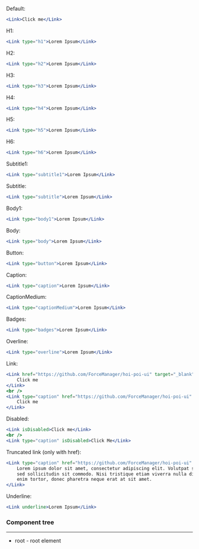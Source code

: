 Default:

```jsx
<Link>Click me</Link>
```

H1:

```jsx
<Link type="h1">Lorem Ipsum</Link>
```

H2:

```jsx
<Link type="h2">Lorem Ipsum</Link>
```

H3:

```jsx
<Link type="h3">Lorem Ipsum</Link>
```

H4:

```jsx
<Link type="h4">Lorem Ipsum</Link>
```

H5:

```jsx
<Link type="h5">Lorem Ipsum</Link>
```

H6:

```jsx
<Link type="h6">Lorem Ipsum</Link>
```

Subtitle1:

```jsx
<Link type="subtitle1">Lorem Ipsum</Link>
```

Subtitle:

```jsx
<Link type="subtitle">Lorem Ipsum</Link>
```

Body1:

```jsx
<Link type="body1">Lorem Ipsum</Link>
```

Body:

```jsx
<Link type="body">Lorem Ipsum</Link>
```

Button:

```jsx
<Link type="button">Lorem Ipsum</Link>
```

Caption:

```jsx
<Link type="caption">Lorem Ipsum</Link>
```

CaptionMedium:

```jsx
<Link type="captionMedium">Lorem Ipsum</Link>
```

Badges:

```jsx
<Link type="badges">Lorem Ipsum</Link>
```

Overline:

```jsx
<Link type="overline">Lorem Ipsum</Link>
```

Link:

```jsx
<Link href="https://github.com/ForceManager/hoi-poi-ui" target="_blank">
    Click me
</Link>
<br />
<Link type="caption" href="https://github.com/ForceManager/hoi-poi-ui" target="_blank">
    Click me
</Link>
```

Disabled:

```jsx
<Link isDisabled>Click me</Link>
<br />
<Link type="caption" isDisabled>Click Me</Link>
```

Truncated link (only with href):

```jsx
<Link type="caption" href="https://github.com/ForceManager/hoi-poi-ui" target="_blank" isTruncated>
    Lorem ipsum dolor sit amet, consectetur adipiscing elit. Volutpat sit pellentesque tempor turpis
    sed sollicitudin sit commodo. Nisi tristique etiam viverra nulla diam neque egestas. Pretium
    enim tortor, donec pharetra neque erat at sit amet.
</Link>
```

Underline:

```jsx
<Link underline>Lorem Ipsum</Link>
```

### Component tree

---

-   root - root element
